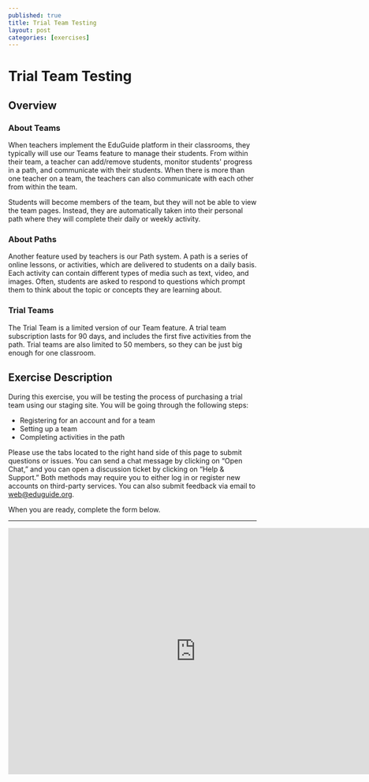 ```yaml
---
published: true
title: Trial Team Testing
layout: post
categories: [exercises]
---
```

# Trial Team Testing

## Overview

### About Teams

When teachers implement the EduGuide platform in their classrooms, they typically will use our Teams feature to manage their students. From within their team, a teacher can add/remove students, monitor students' progress in a path, and communicate with their students. When there is more than one teacher on a team, the teachers can also communicate with each other from within the team.

Students will become members of the team, but they will not be able to  view the team pages. Instead, they are automatically taken into their personal path where they will complete their daily or weekly activity.

### About Paths

Another feature used by teachers is our Path system. A path is a series of online lessons, or activities, which are delivered to students on a daily basis. Each activity can contain different types of media such as text, video, and images. Often, students are asked to respond to questions which prompt them to think about the topic or concepts they are learning about.

### Trial Teams

The Trial Team is a limited version of our Team feature. A trial team subscription lasts for 90 days, and includes the first five activities from the path. Trial teams are also limited to 50 members, so they can be just big enough for one classroom.

## Exercise Description

During this exercise, you will be testing the process of purchasing a trial team using our staging site. You will be going through the following steps:


* Registering for an account and for a team
* Setting up a team
* Completing activities in the path

Please use the tabs located to the right hand side of this page to submit questions or issues. You can send a chat message by clicking on “Open Chat,” and you can open a discussion ticket by clicking on “Help & Support.” Both methods may require you to either log in or register new accounts on third-party services. You can also submit feedback via email to [web@eduguide.org](mailto:web@eduguide.org).

When you are ready, complete the form below.

* * *

<iframe src="https://docs.google.com/forms/d/1EQe6OjKA3uPAcKmvDmMSI8I2jVETpLDCAA49SqRLrXg/viewform?embedded=true" width="760" height="500" frameborder="0" marginheight="0" marginwidth="0">Loading...</iframe>